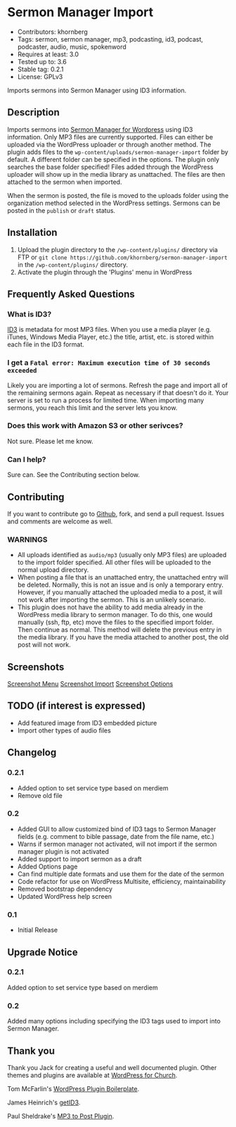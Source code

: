 # Sermon Manager Import
- Contributors: khornberg
- Tags: sermon, sermon manager, mp3, podcasting, id3, podcast, podcaster, audio, music, spokenword
- Requires at least: 3.0
- Tested up to: 3.6
- Stable tag: 0.2.1
- License: GPLv3

Imports sermons into Sermon Manager using ID3 information.

## Description

Imports sermons into [Sermon Manager for Wordpress](https://bitbucket.org/wpforchurch/sermon-manager-for-wordpress) using ID3 information. Only MP3 files are currently supported. Files can either be uploaded via the WordPress uploader or through another method. The plugin adds files to the `wp-content/uploads/sermon-manager-import` folder by default. A different folder can be specified in the options. The plugin only searches the base folder specified! Files added through the WordPress uploader will show up in the media library as unattached. The files are then attached to the sermon when imported. 

When the sermon is posted, the file is moved to the uploads folder using the organization method selected in the WordPress settings. Sermons can be posted in the `publish` or `draft` status.

## Installation

1. Upload the plugin directory to the `/wp-content/plugins/` directory via FTP or `git clone https://github.com/khornberg/sermon-manager-import` in the `/wp-content/plugins/` directory.
2. Activate the plugin through the 'Plugins' menu in WordPress

## Frequently Asked Questions

### What is ID3?
[ID3](http://en.wikipedia.com/wiki/ID3) is metadata for most MP3 files. When you use a media player (e.g. iTunes, Windows Media Player, etc.) the title, artist, etc. is stored within each file in the ID3 format.

### I get a `Fatal error: Maximum execution time of 30 seconds exceeded`
Likely you are importing a lot of sermons. Refresh the page and import all of the remaining sermons again. Repeat as necessary if that doesn't do it. Your server is set to run a process for limited time. When importing many sermons, you reach this limit and the server lets you know.

### Does this work with Amazon S3 or other serivces?
Not sure. Please let me know.

### Can I help?
Sure can. See the Contributing section below.

## Contributing
If you want to contribute go to [Github](github.com), fork, and send a pull request. Issues and comments are welcome as well.

### **WARNINGS**
* All uploads identified as `audio/mp3` (usually only MP3 files) are uploaded to the import folder specified. All other files will be uploaded to the normal upload directory.  
* When posting a file that is an unattached entry, the unattached entry will be deleted. Normally, this is not an issue and is only a temporary entry. However, if you manually attached the uploaded media to a post, it will not work after importing the sermon. This is an unlikely scenario.  
* This plugin does not have the ability to add media already in the WordPress media library to sermon manager. To do this, one would manually (ssh, ftp, etc) move the files to the specified import folder. Then continue as normal. This method will delete the previous entry in the media library. If you have the media attached to another post, the old post will not work.

## Screenshots

[Screenshot Menu](Screenshot2.png)
[Screenshot Import](Screenshot1.png)
[Screenshot Options](Screenshot3.png)

## TODO (if interest is expressed)
- Add featured image from ID3 embedded picture
- Import other types of audio files

## Changelog

### 0.2.1
* Added option to set service type based on merdiem
* Remove old file

### 0.2
* Added GUI to allow customized bind of ID3 tags to Sermon Manager fields (e.g. comment to bible passage, date from the file name, etc.)  
* Warns if sermon manager not activated, will not import if the sermon manager plugin is not activated 
* Added support to import sermon as a draft  
* Added Options page
* Can find multiple date formats and use them for the date of the sermon
* Code refactor for use on WordPress Multisite, efficiency, maintainability
* Removed bootstrap dependency  
* Updated WordPress help screen

### 0.1
* Initial Release

## Upgrade Notice

### 0.2.1
Added option to set service type based on merdiem

### 0.2
Added many options including specifying the ID3 tags used to import into Sermon Manager.

## Thank you
Thank you Jack for creating a useful and well documented plugin. Other themes and plugins are available at [WordPress for Church](http://www.wpforchurch.com/).

Tom McFarlin's [WordPress Plugin Boilerplate](https://github.com/tommcfarlin/WordPress-Plugin-Boilerplate).  

James Heinrich's [getID3](https://github.com/JamesHeinrich/getID3).  

Paul Sheldrake's [MP3 to Post Plugin](www.fractured-state.com/2011/09/mp3-to-post-plugin).
